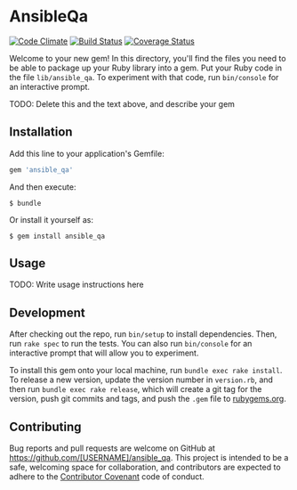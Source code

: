 # AnsibleQa

[![Code Climate](https://codeclimate.com/github/trombik/ansible-qa/badges/gpa.svg)](https://codeclimate.com/github/trombik/ansible-qa)
[![Build Status](https://travis-ci.org/trombik/ansible-qa.svg?branch=master)](https://travis-ci.org/trombik/ansible-qa)
[![Coverage Status](https://coveralls.io/repos/github/trombik/ansible-qa/badge.svg?branch=master)](https://coveralls.io/github/trombik/ansible-qa?branch=master)

Welcome to your new gem! In this directory, you'll find the files you need to be able to package up your Ruby library into a gem. Put your Ruby code in the file `lib/ansible_qa`. To experiment with that code, run `bin/console` for an interactive prompt.

TODO: Delete this and the text above, and describe your gem

## Installation

Add this line to your application's Gemfile:

```ruby
gem 'ansible_qa'
```

And then execute:

    $ bundle

Or install it yourself as:

    $ gem install ansible_qa

## Usage

TODO: Write usage instructions here

## Development

After checking out the repo, run `bin/setup` to install dependencies. Then, run `rake spec` to run the tests. You can also run `bin/console` for an interactive prompt that will allow you to experiment.

To install this gem onto your local machine, run `bundle exec rake install`. To release a new version, update the version number in `version.rb`, and then run `bundle exec rake release`, which will create a git tag for the version, push git commits and tags, and push the `.gem` file to [rubygems.org](https://rubygems.org).

## Contributing

Bug reports and pull requests are welcome on GitHub at https://github.com/[USERNAME]/ansible_qa. This project is intended to be a safe, welcoming space for collaboration, and contributors are expected to adhere to the [Contributor Covenant](http://contributor-covenant.org) code of conduct.
